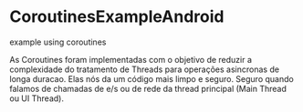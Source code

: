 # CoroutinesExampleAndroid
example using coroutines

As Coroutines foram implementadas com o objetivo de reduzir a complexidade do tratamento de Threads para operações asincronas
de longa duracao. Elas nós da um código mais limpo e seguro. Seguro quando falamos de chamadas de e/s ou de rede da
thread principal (Main Thread ou UI Thread). 
